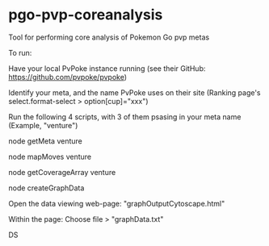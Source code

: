 # pgo-pvp-coreanalysis
Tool for performing core analysis of Pokemon Go pvp metas

To run:

Have your local PvPoke instance running (see their GitHub: https://github.com/pvpoke/pvpoke)

Identify your meta, and the name PvPoke uses on their site (Ranking page's select.format-select > option[cup]="xxx")

Run the following 4 scripts, with 3 of them psasing in your meta name (Example, "venture")

node getMeta venture

node mapMoves venture

node getCoverageArray venture

node createGraphData

Open the data viewing web-page: "graphOutputCytoscape.html"

Within the page: Choose file > "graphData.txt"

DS